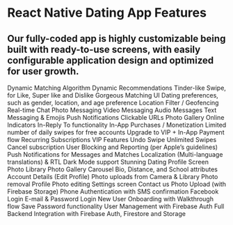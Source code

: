 # React Native Dating App Features
## Our fully-coded app is highly customizable being built with ready-to-use screens, with easily configurable application design and optimized for user growth.

Dynamic Matching Algorithm
Dynamic Recommendations
Tinder-like Swipe, for Like, Super like and Dislike
Gorgeous Matching UI
Dating preferences, such as gender, location, and age preference
Location Filter / Geofencing
Real-time Chat
Photo Messaging
Video Messaging
Audio Messages
Text Messaging & Emojis
Push Notifications
Clickable URLs
Photo Gallery
Online Indicators
In-Reply To functionality
In-App Purchases / Monetization
Limited number of daily swipes for free accounts
Upgrade to VIP + In-App Payment flow
Recurring Subscriptions
VIP Features
Undo Swipe
Unlimited Swipes
Cancel subscription
User Blocking and Reporting (per Apple’s guidelines)
Push Notifications for Messages and Matches
Localization (Multi-language translations) & RTL
Dark Mode support
Stunning Dating Profile Screen
Photo Library
Photo Gallery Carousel
Bio, Distance, and School attributes
Account Details (Edit Profile)
Photo uploads from Camera & Library
Photo removal
Profile Photo editing
Settings screen
Contact us
Photo Upload (with Firebase Storage)
Phone Authentication with SMS confirmation
Facebook Login
E-mail & Password Login
New User Onboarding with Walkthrough flow
Save Password functionality
User Management with Firebase Auth
Full Backend Integration with Firebase Auth, Firestore and Storage
